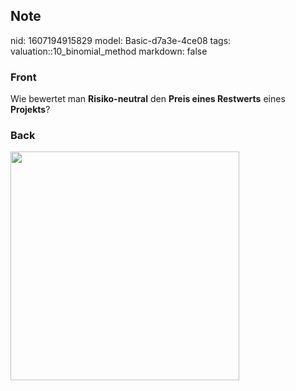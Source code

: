 ## Note
nid: 1607194915829
model: Basic-d7a3e-4ce08
tags: valuation::10_binomial_method
markdown: false

### Front
<p>Wie bewertet man <b>Risiko-neutral</b> den <b>Preis eines
Restwerts</b> eines <b>Projekts</b>?

### Back
<p><img src="12TZPCKKDVuwuPCcmjX4.png" style="width: 366px;">

